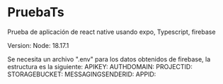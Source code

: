 # PruebaTs
Prueba de aplicación de react native usando expo, Typescript, firebase

Version: 
  Node: 18.17.1
  

Se necesita un archivo ".env" para los datos obtenidos de firebase, la estructura es la siguiente:
  APIKEY:
  AUTHDOMAIN:
  PROJECTID:
  STORAGEBUCKET:
  MESSAGINGSENDERID:
  APPID:
